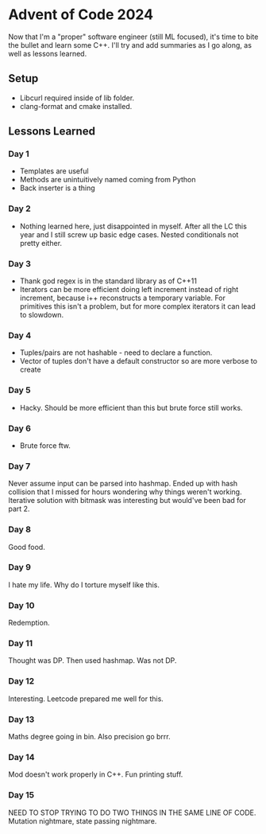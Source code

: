 # Advent of Code 2024

Now that I'm a "proper" software engineer (still ML focused), it's time to bite the bullet and learn some C++. I'll try and add summaries as I go along, as well as lessons learned.

## Setup

- Libcurl required inside of lib folder.
- clang-format and cmake installed.

## Lessons Learned

### Day 1

- Templates are useful
- Methods are unintuitively named coming from Python
- Back inserter is a thing

### Day 2

- Nothing learned here, just disappointed in myself. After all the LC this year and I still screw up basic edge cases. Nested conditionals not pretty either.

### Day 3

- Thank god regex is in the standard library as of C++11
- Iterators can be more efficient doing left increment instead of right increment, because i++ reconstructs a temporary variable. For primitives this isn't a problem, but for more complex iterators it can lead to slowdown.

### Day 4

- Tuples/pairs are not hashable - need to declare a function.
- Vector of tuples don't have a default constructor so are more verbose to create


### Day 5

- Hacky. Should be more efficient than this but brute force still works.

### Day 6

- Brute force ftw.

### Day 7

Never assume input can be parsed into hashmap. Ended up with hash collision that I missed for hours wondering why things weren't working. Iterative solution with bitmask was interesting but would've been bad for part 2.


### Day 8

Good food.

### Day 9

I hate my life. Why do I torture myself like this.

### Day 10

Redemption.

### Day 11

Thought was DP. Then used hashmap. Was not DP.

### Day 12

Interesting. Leetcode prepared me well for this.

### Day 13

Maths degree going in bin. Also precision go brrr.

### Day 14

Mod doesn't work properly in C++. Fun printing stuff.

### Day 15

NEED TO STOP TRYING TO DO TWO THINGS IN THE SAME LINE OF CODE. Mutation nightmare, state passing nightmare.
